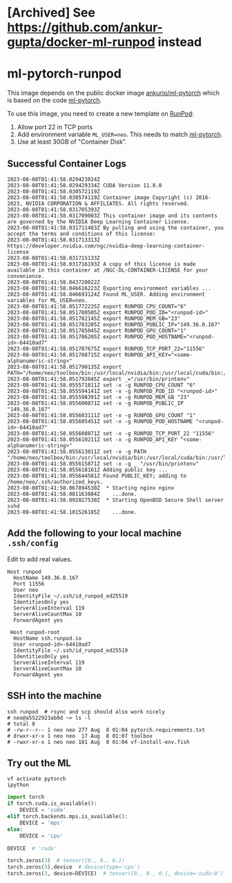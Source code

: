 # [Archived] See https://github.com/ankur-gupta/docker-ml-runpod instead
# ml-pytorch-runpod

This image depends on the public docker image
[ankurio/ml-pytorch](https://hub.docker.com/repository/docker/ankurio/ml-pytorch/general)
which is based on the code [ml-pytorch](https://github.com/ankur-gupta/ml-pytorch).

To use this image, you need to create a new template on [RunPod](https://www.runpod.io):
  1. Allow port 22 in TCP ports
  2. Add environment variable `ML_USER=neo`. This needs to match [ml-pytorch](https://github.com/ankur-gupta/ml-pytorch).
  3. Use at least 30GB of "Container Disk".

## Successful Container Logs
```
2023-08-08T01:41:58.029423024Z
2023-08-08T01:41:58.029429334Z CUDA Version 11.8.0
2023-08-08T01:41:58.030572119Z
2023-08-08T01:41:58.030574119Z Container image Copyright (c) 2016-2023, NVIDIA CORPORATION & AFFILIATES. All rights reserved.
2023-08-08T01:41:58.031705393Z
2023-08-08T01:41:58.031709003Z This container image and its contents are governed by the NVIDIA Deep Learning Container License.
2023-08-08T01:41:58.031711483Z By pulling and using the container, you accept the terms and conditions of this license:
2023-08-08T01:41:58.031713313Z https://developer.nvidia.com/ngc/nvidia-deep-learning-container-license
2023-08-08T01:41:58.031715133Z
2023-08-08T01:41:58.031716193Z A copy of this license is made available in this container at /NGC-DL-CONTAINER-LICENSE for your convenience.
2023-08-08T01:41:58.043720022Z
2023-08-08T01:41:58.046616223Z Exporting environment variables ...
2023-08-08T01:41:58.046693124Z Found ML_USER. Adding environment variables for ML_USER=neo.
2023-08-08T01:41:58.051772235Z export RUNPOD_CPU_COUNT="6"
2023-08-08T01:41:58.051780505Z export RUNPOD_POD_ID="<runpod-id>"
2023-08-08T01:41:58.051782145Z export RUNPOD_MEM_GB="23"
2023-08-08T01:41:58.051783285Z export RUNPOD_PUBLIC_IP="149.36.0.167"
2023-08-08T01:41:58.051785045Z export RUNPOD_GPU_COUNT="1"
2023-08-08T01:41:58.051786205Z export RUNPOD_POD_HOSTNAME="<runpod-id>-64410ad7"
2023-08-08T01:41:58.051787675Z export RUNPOD_TCP_PORT_22="11556"
2023-08-08T01:41:58.051788715Z export RUNPOD_API_KEY="<some-alphanumeric-string>"
2023-08-08T01:41:58.051790135Z export PATH="/home/neo/toolbox/bin:/usr/local/nvidia/bin:/usr/local/cuda/bin:/usr/local/sbin:/usr/local/bin:/usr/sbin:/usr/bin:/sbin:/bin:/home/neo/.local/bin"
2023-08-08T01:41:58.051792045Z export _="/usr/bin/printenv"
2023-08-08T01:41:58.055571811Z set -x -g RUNPOD_CPU_COUNT "6"
2023-08-08T01:41:58.055594141Z set -x -g RUNPOD_POD_ID "<runpod-id>"
2023-08-08T01:41:58.055598391Z set -x -g RUNPOD_MEM_GB "23"
2023-08-08T01:41:58.055600871Z set -x -g RUNPOD_PUBLIC_IP "149.36.0.167"
2023-08-08T01:41:58.055603111Z set -x -g RUNPOD_GPU_COUNT "1"
2023-08-08T01:41:58.055605451Z set -x -g RUNPOD_POD_HOSTNAME "<runpod-id>-64410ad7"
2023-08-08T01:41:58.055608071Z set -x -g RUNPOD_TCP_PORT_22 "11556"
2023-08-08T01:41:58.055610211Z set -x -g RUNPOD_API_KEY "<some-alphanumeric-string>"
2023-08-08T01:41:58.055613011Z set -x -g PATH "/home/neo/toolbox/bin:/usr/local/nvidia/bin:/usr/local/cuda/bin:/usr/local/sbin:/usr/local/bin:/usr/sbin:/usr/bin:/sbin:/bin:/home/neo/.local/bin"
2023-08-08T01:41:58.055615871Z set -x -g _ "/usr/bin/printenv"
2023-08-08T01:41:58.055618161Z Adding public key ...
2023-08-08T01:41:58.055644581Z Found PUBLIC_KEY; adding to /home/neo/.ssh/authorized_keys.
2023-08-08T01:41:58.067894530Z  * Starting nginx nginx
2023-08-08T01:41:58.081163884Z    ...done.
2023-08-08T01:41:58.092827530Z  * Starting OpenBSD Secure Shell server sshd
2023-08-08T01:41:58.101526185Z    ...done.
```

## Add the following to your local machine `.ssh/config`
Edit to add real values.
```
Host runpod
  HostName 149.36.0.167
  Port 11556
  User neo
  IdentityFile ~/.ssh/id_runpod_ed25519
  IdentitiesOnly yes
  ServerAliveInterval 119
  ServerAliveCountMax 10
  ForwardAgent yes

 Host runpod-root
  HostName ssh.runpod.io
  User <runpod-id>-64410ad7
  IdentityFile ~/.ssh/id_runpod_ed25519
  IdentitiesOnly yes
  ServerAliveInterval 119
  ServerAliveCountMax 10
  ForwardAgent yes
```

## SSH into the machine
```shell
ssh runpod  # rsync and scp should also work nicely
# neo@a5522923ab0d ~> ls -l
# total 8
# -rw-r--r-- 1 neo neo 277 Aug  8 01:04 pytorch.requirements.txt
# drwxr-xr-x 1 neo neo  17 Aug  8 01:07 toolbox
# -rwxr-xr-x 1 neo neo 181 Aug  8 01:04 vf-install-env.fish
```

## Try out the ML
```shell
vf activate pytorch
ipython
```
```python
import torch
if torch.cuda.is_available():
    DEVICE = 'cuda'
elif torch.backends.mps.is_available():
    DEVICE = 'mps'
else:
    DEVICE = 'cpu'

DEVICE  # 'cuda'

torch.zeros(3)  # tensor([0., 0., 0.])
torch.zeros(3).device  # device(type='cpu')
torch.zeros(3, device=DEVICE)  # tensor([0., 0., 0.], device='cuda:0')
```
